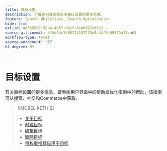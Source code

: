 ```yaml
---
title: 目标设置
description: 了解在何处查找有关目标设置的更多信息。
feature: Search Objectives, Search Optimization
hide: true
exl-id: 8d565867-58b4-465f-86cf-dc46f82c09c2
source-git-commit: df5d34c7d86174107278e0cd4f5a99329a21ca61
workflow-type: tm+mt
source-wordcount: '57'
ht-degree: 0%

---
```


# 目标设置

有关目标设置的更多信息，请参阅用户界面中的帮助或优化指南中的帮助，该指南可从搜索、社交和Commerce中获取。

>[!MORELIKETHIS]
>
>* [关于目标](objective-about.md)
>* [创建目标](objective-create.md)
>* [编辑目标](objective-edit.md)
>* [删除目标](objective-delete.md)
>* [将权重推荐应用于目标](objective-apply-weight-recommendations.md)
